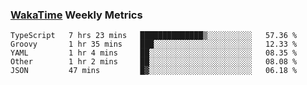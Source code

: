 ### [WakaTime](https://wakatime.com) Weekly Metrics

<!--START_SECTION:waka-->
```text
TypeScript   7 hrs 23 mins   ██████████████▒░░░░░░░░░░   57.36 % 
Groovy       1 hr 35 mins    ███░░░░░░░░░░░░░░░░░░░░░░   12.33 % 
YAML         1 hr 4 mins     ██░░░░░░░░░░░░░░░░░░░░░░░   08.35 % 
Other        1 hr 2 mins     ██░░░░░░░░░░░░░░░░░░░░░░░   08.08 % 
JSON         47 mins         █▓░░░░░░░░░░░░░░░░░░░░░░░   06.18 % 
```
<!--END_SECTION:waka-->